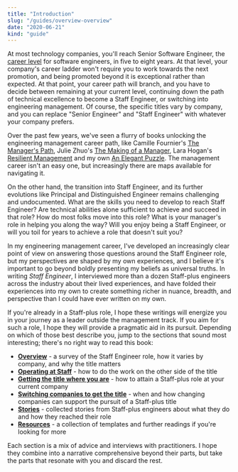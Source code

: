 ```yaml
---
title: "Introduction"
slug: "/guides/overview-overview"
date: "2020-06-21"
kind: "guide"
---
```


At most technology companies, you'll reach Senior Software Engineer, the [career level](https://lethain.com/mailbag-beyond-career-level/)
for software engineers, in five to eight years.
At that level, your company's career ladder won't require you to work towards the next promotion,
and being promoted beyond it is exceptional rather than expected.
At that point, your career path will branch, and you have to decide between
remaining at your current level,
continuing down the path of technical excellence to become a Staff Engineer,
or switching into engineering management.
Of course, the specific titles vary by company, and you can replace
"Senior Engineer" and "Staff Engineer"
with whatever your company prefers.

Over the past few years, we've seen a flurry of books unlocking the engineering management career path, like
Camille Fournier's [The Manager's Path](https://www.amazon.com/Managers-Path-Leaders-Navigating-Growth/dp/1491973897),
Julie Zhuo's [The Making of a Manager](https://www.amazon.com/Making-Manager-What-Everyone-Looks/dp/0735219567/),
Lara Hogan's [Resilient Management](https://resilient-management.com)
and my own [An Elegant Puzzle](https://www.amazon.com/Elegant-Puzzle-Systems-Engineering-Management/dp/1732265186).
The management career isn't an easy one, but increasingly there are maps available for navigating it.

On the other hand, the transition into Staff Engineer, and its further evolutions like
Principal and Distinguished Engineer
remains challenging and undocumented. What are the skills you need to develop to reach Staff Engineer?
Are technical abilities alone sufficient to achieve and succeed in that role?
How do most folks move into this role?
What is your manager's role in helping you along the way?
Will you enjoy being a Staff Engineer, or will you toil for years to achieve a role that doesn't suit you?

In my engineering management career, I've developed an increasingly clear point of view on
answering those questions around the Staff Engineer role,
but my perspectives are shaped by my own experiences, and I believe it's important
to go beyond boldly presenting my beliefs as universal truths.
In writing *Staff Engineer*, I interviewed more than a dozen Staff-plus engineers across the industry
about their lived experiences, and have folded their experiences into my own to create
something richer in nuance, breadth, and perspective than I could have ever written on my own.

If you're already in a Staff-plus role, I hope these writings will energize you in your
journey as a leader outside the management track. If you aim for such a role, I hope
they will provide a pragmatic aid in its pursuit.
Depending on which of those best describe you, jump to the sections that sound most interesting;
there's no right way to read this book:

*   **[Overview](/guides/overview-overview)** - a survey of the Staff Engineer role, how it varies by company, and why the title matters
*   **[Operating at Staff](/guides/operating-at-staff)** - how to do  the work on the other side of the title
*   **[Getting the title where you are](/guides/getting-the-title-where-you-are)** - how to attain a Staff-plus role at your current company
*   **[Switching companies to get the title](/guides/deciding-to-switch)** - when and how changing companies can support the pursuit of a Staff-plus title
*   **[Stories](/guides/stories)** - collected stories from Staff-plus engineers about what they do and how they reached their role
*   **[Resources](/guides/learning-materials)** - a collection of templates and further readings if you're looking for more

Each section is a mix of advice and interviews with practitioners. I hope they combine into a narrative
comprehensive beyond their parts, but take the parts that resonate with you and discard the rest.
